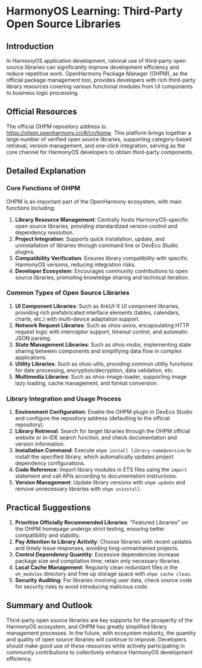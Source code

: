 # HarmonyOS Learning: Third-Party Open Source Libraries

## Introduction
In HarmonyOS application development, rational use of third-party open source libraries can significantly improve development efficiency and reduce repetitive work. OpenHarmony Package Manager (OHPM), as the official package management tool, provides developers with rich third-party library resources covering various functional modules from UI components to business logic processing.

## Official Resources
The official OHPM repository address is: https://ohpm.openharmony.cn/#/cn/home. This platform brings together a large number of verified open source libraries, supporting category-based retrieval, version management, and one-click integration, serving as the core channel for HarmonyOS developers to obtain third-party components.

## Detailed Explanation
### Core Functions of OHPM
OHPM is an important part of the OpenHarmony ecosystem, with main functions including:
1. **Library Resource Management**: Centrally hosts HarmonyOS-specific open source libraries, providing standardized version control and dependency resolution.
2. **Project Integration**: Supports quick installation, update, and uninstallation of libraries through command line or DevEco Studio plugins.
3. **Compatibility Verification**: Ensures library compatibility with specific HarmonyOS versions, reducing integration risks.
4. **Developer Ecosystem**: Encourages community contributions to open source libraries, promoting knowledge sharing and technical iteration.

### Common Types of Open Source Libraries
1. **UI Component Libraries**: Such as ArkUI-X UI component libraries, providing rich prefabricated interface elements (tables, calendars, charts, etc.) with multi-device adaptation support.
2. **Network Request Libraries**: Such as ohos-axios, encapsulating HTTP request logic with interceptor support, timeout control, and automatic JSON parsing.
3. **State Management Libraries**: Such as ohos-mobx, implementing state sharing between components and simplifying data flow in complex applications.
4. **Utility Libraries**: Such as ohos-utils, providing common utility functions for date processing, encryption/decryption, data validation, etc.
5. **Multimedia Libraries**: Such as ohos-image-loader, supporting image lazy loading, cache management, and format conversion.

### Library Integration and Usage Process
1. **Environment Configuration**: Enable the OHPM plugin in DevEco Studio and configure the repository address (defaulting to the official repository).
2. **Library Retrieval**: Search for target libraries through the OHPM official website or in-IDE search function, and check documentation and version information.
3. **Installation Command**: Execute `ohpm install library-name@version` to install the specified library, which automatically updates project dependency configurations.
4. **Code Reference**: Import library modules in ETS files using the `import` statement and call APIs according to documentation instructions.
5. **Version Management**: Update library versions with `ohpm update` and remove unnecessary libraries with `ohpm uninstall`.

## Practical Suggestions
1. **Prioritize Officially Recommended Libraries**: "Featured Libraries" on the OHPM homepage undergo strict testing, ensuring better compatibility and stability.
2. **Pay Attention to Library Activity**: Choose libraries with recent updates and timely Issue responses, avoiding long-unmaintained projects.
3. **Control Dependency Quantity**: Excessive dependencies increase package size and compilation time; retain only necessary libraries.
4. **Local Cache Management**: Regularly clean redundant files in the `oh_modules` directory and free up storage space with `ohpm cache clean`.
5. **Security Auditing**: For libraries involving user data, check source code for security risks to avoid introducing malicious code.

## Summary and Outlook
Third-party open source libraries are key supports for the prosperity of the HarmonyOS ecosystem, and OHPM has greatly simplified library management processes. In the future, with ecosystem maturity, the quantity and quality of open source libraries will continue to improve. Developers should make good use of these resources while actively participating in community contributions to collectively enhance HarmonyOS development efficiency.